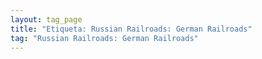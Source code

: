 ```yaml
---
layout: tag_page
title: "Etiqueta: Russian Railroads: German Railroads"
tag: "Russian Railroads: German Railroads"
---
```


